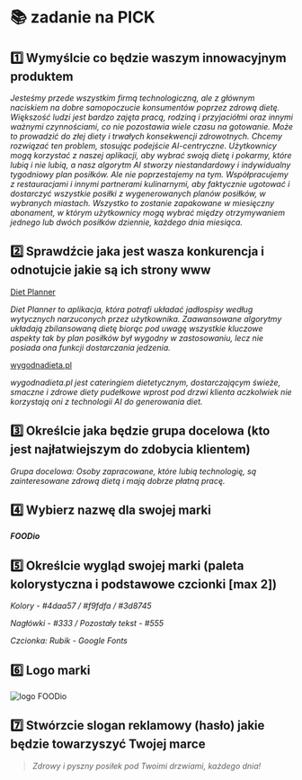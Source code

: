 # 📚 zadanie na PICK 
## 1️⃣    Wymyślcie co będzie waszym innowacyjnym produktem
*Jesteśmy przede wszystkim firmą technologiczną, ale z głównym naciskiem na dobre samopoczucie konsumentów poprzez zdrową dietę. Większość ludzi jest bardzo zajęta pracą, rodziną i przyjaciółmi oraz innymi ważnymi czynnościami, co nie pozostawia wiele czasu na gotowanie. Może to prowadzić do złej diety i trwałych konsekwencji zdrowotnych. Chcemy rozwiązać ten problem, stosując podejście AI-centryczne. Użytkownicy mogą korzystać z naszej aplikacji, aby wybrać swoją dietę i pokarmy, które lubią i nie lubią, a nasz algorytm AI stworzy niestandardowy i indywidualny tygodniowy plan posiłków. Ale nie poprzestajemy na tym. Współpracujemy z restauracjami i innymi partnerami kulinarnymi, aby faktycznie ugotować i dostarczyć wszystkie posiłki z wygenerowanych planów posiłków, w wybranych miastach. Wszystko to zostanie zapakowane w miesięczny abonament, w którym użytkownicy mogą wybrać między otrzymywaniem jednego lub dwóch posiłków dziennie, każdego dnia miesiąca.*

## 2️⃣ Sprawdźcie jaka jest wasza konkurencja i odnotujcie jakie są ich strony www
[Diet Planner](https://dietplannerapp.com/pl/)

*Diet Planner to aplikacja, która potrafi układać jadłospisy według wytycznych narzuconych przez użytkownika. Zaawansowane algorytmy układają zbilansowaną dietę biorąc pod uwagę wszystkie kluczowe aspekty tak by plan posiłków był wygodny w zastosowaniu, lecz nie posiada ona funkcji dostarczania jedzenia.*

[wygodnadieta.pl](https://www.wygodnadieta.pl/)

*wygodnadieta.pl jest cateringiem dietetycznym, dostarczającym świeże, smaczne i zdrowe diety pudełkowe wprost pod drzwi klienta aczkolwiek nie korzystają oni z technologii AI do generowania diet.*

## 3️⃣    Określcie jaka będzie grupa docelowa (kto jest najłatwiejszym do zdobycia klientem)
*Grupa docelowa: Osoby zapracowane, które lubią technologię, są zainteresowane zdrową dietą i mają dobrze płatną pracę.*

## 4️⃣    Wybierz nazwę dla swojej marki
***FOODio***

## 5️⃣    Określcie wygląd swojej marki (paleta kolorystyczna i podstawowe czcionki [max 2])
*Kolory - #4daa57 / #f9fdfa / #3d8745*

*Nagłówki - #333 / Pozostały tekst - #555*

*Czcionka: Rubik - Google Fonts*
## 6️⃣    Logo marki
![logo FOODio](https://i.postimg.cc/WbWJ6XzP/FOODio-logo.png)
## 7️⃣ Stwórzcie slogan reklamowy (hasło) jakie będzie towarzyszyć Twojej marce
>*Zdrowy i pyszny posiłek pod Twoimi drzwiami, każdego dnia!*


